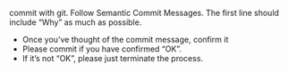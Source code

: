 commit with git. Follow Semantic Commit Messages.
The first line should include “Why” as much as possible.

- Once you’ve thought of the commit message, confirm it
- Please commit if you have confirmed “OK”.
- If it’s not “OK”, please just terminate the process.

